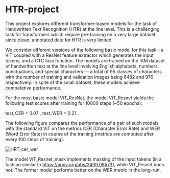 # HTR-project

This project explores different transformer-based models for the task of Handwritten Text Recognition (HTR) at the line level. This is a challenging task for transformers which require pre-training on a very large dataset, since clean, annotated data for HTR is very limited. 

We consider different versions of the following basic model for this task - a ViT coupled with a ResNet feature extractor which generates the input tokens, and a CTC loss function. The models are trained on the  IAM dataset of handwritten text at the line level involving English alphabets, numbers, punctuations, and special characters — a total of 95 classes of characters with the number of training and validation images being 6482 and 976 respectively. In spite of the small dataset, these models achieve competetive performance. 

For the most basic model ViT_ResNet, the model ViT_Resnet yields the following test scores after training for 10000 steps (~50 epochs):

test_CER = 0.07 , test_WER = 0.21 . 
 
The following figure compares the performance of a pair of such models with the standard ViT on the metrics CER (Character Error Rate) and WER (Word Error Rate) in course of the training (metrics are computed after every 100 steps of training). 


![HRT_cer_wer](https://github.com/user-attachments/assets/1f37f293-3562-4663-8e14-ff02f2436c40)

The model ViT_Resnet_mask implements masking of the input tokens (in a fashion similar to https://arxiv.org/abs/2409.08573), 
while ViT_Resnet does not. The former model performs better on the WER metric in the long-run. 


